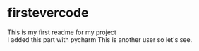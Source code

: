 # firstevercode
This is my first readme for my project<br>
I added this part with pycharm
This is another user so let's see.
